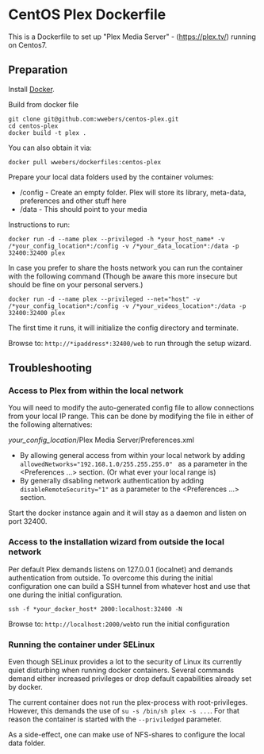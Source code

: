 # CentOS Plex Dockerfile

This is a Dockerfile to set up "Plex Media Server" - (https://plex.tv/) running on Centos7.

## Preparation

Install [Docker](https://www.docker.com/).

Build from docker file

```
git clone git@github.com:wwebers/centos-plex.git
cd centos-plex
docker build -t plex .
```

You can also obtain it via:

```
docker pull wwebers/dockerfiles:centos-plex
```

Prepare your local data folders used by the container volumes:

* /config - Create an empty folder. Plex will store its library, meta-data, preferences and other stuff here
* /data - This should point to your media

Instructions to run:

```
docker run -d --name plex --privileged -h *your_host_name* -v /*your_config_location*:/config -v /*your_data_location*:/data -p 32400:32400 plex
```

In case you prefer to share the hosts network you can run the container with the following command (Though be aware this more insecure but should be fine on your personal servers.)

```
docker run -d --name plex --privileged --net="host" -v /*your_config_location*:/config -v /*your_videos_location*:/data -p 32400:32400 plex
```

The first time it runs, it will initialize the config directory and terminate.

Browse to: ```http://*ipaddress*:32400/web``` to run through the setup wizard.

## Troubleshooting

### Access to Plex from within the local network

You will need to modify the auto-generated config file to allow connections from your local IP range. This can be done by modifying the file in either of the following alternatives:

*your_config_location*/Plex Media Server/Preferences.xml

* By allowing general access from within your local network by adding ```allowedNetworks="192.168.1.0/255.255.255.0" ``` as a parameter in the <Preferences ...> section. (Or what ever your local range is)
* By generally disabling network authentication by adding ```disableRemoteSecurity="1"``` as a parameter to the <Preferences ...> section.

Start the docker instance again and it will stay as a daemon and listen on port 32400.

### Access to the installation wizard from outside the local network

Per default Plex demands listens on 127.0.0.1 (localnet) and demands authentication from outside. To overcome this during the initial configuration one can build a SSH tunnel from whatever host and use that one during the initial configuration.

```ssh -f *your_docker_host* 2000:localhost:32400 -N```

Browse to: ```http://localhost:2000/web```to run the initial configuration

### Running the container under SELinux

Even though SELinux provides a lot to the security of Linux its currently quiet disturbing when running docker containers. Several commands demand either increased privileges or drop default capabilities already set by docker.

The current container does not run the plex-process with root-privileges. However, this demands the use of ```su -s /bin/sh plex -s ...```. For that reason the container is started with the ```--priviledged``` parameter. 

As a side-effect, one can make use of NFS-shares to configure the local data folder.
